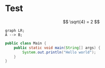 # Test

$$
\sqrt{4} = 2
$$

```mermaid
graph LR;
A --> B;
```

```java
public class Main {
    public static void main(String[] args) {
        System.out.println("Hello world");
    }
}
```
